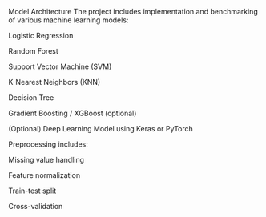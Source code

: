  Model Architecture
The project includes implementation and benchmarking of various machine learning models:

Logistic Regression

Random Forest

Support Vector Machine (SVM)

K-Nearest Neighbors (KNN)

Decision Tree

Gradient Boosting / XGBoost (optional)

(Optional) Deep Learning Model using Keras or PyTorch

Preprocessing includes:

Missing value handling

Feature normalization

Train-test split

Cross-validation

